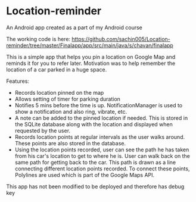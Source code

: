 # Location-reminder
An Android app created as a part of my Android course

The working code is here: https://github.com/sachin005/Location-reminder/tree/master/Finalapp/app/src/main/java/s/chavan/finalapp

This is a simple app that helps you pin a location on Google Map and reminds it for you to refer later.
Motivation was to help remember the location of a car parked in a huge space.

Features:
- Records location pinned on the map
- Allows setting of timer for parking duration
- Notifies 5 mins before the time is up. NotificationManager is used to show a notification and also ring, vibrate, etc.
- A note can be added to the pinned location if needed. This is stored in the SQLite database along with the location and displayed when requested by the user.
- Records location points at regular intervals as the user walks around. These points are also stored in the database.
- Using the location points recorded, user can see the path he has taken from his car's location to get to where he is. User can walk back on the same path for getting back to the car. This path is drawn as a line connecting different location points recorded. To connect these points, Polylines are used which is part of the Google Maps API.


This app has not been modified to be deployed and therefore has debug key
